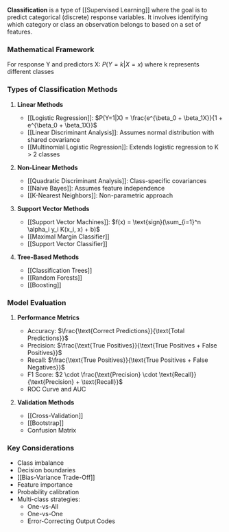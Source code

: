 **Classification** is a type of [[Supervised Learning]] where the goal is to predict categorical (discrete) response variables. It involves identifying which category or class an observation belongs to based on a set of features.

### Mathematical Framework
For response Y and predictors X:
$P(Y = k|X = x)$ where k represents different classes

### Types of Classification Methods

1. **Linear Methods**
   - [[Logistic Regression]]: $P(Y=1|X) = \frac{e^{\beta_0 + \beta_1X}}{1 + e^{\beta_0 + \beta_1X}}$
   - [[Linear Discriminant Analysis]]: Assumes normal distribution with shared covariance
   - [[Multinomial Logistic Regression]]: Extends logistic regression to K > 2 classes

2. **Non-Linear Methods**
   - [[Quadratic Discriminant Analysis]]: Class-specific covariances
   - [[Naive Bayes]]: Assumes feature independence
   - [[K-Nearest Neighbors]]: Non-parametric approach

3. **Support Vector Methods**
   - [[Support Vector Machines]]: $f(x) = \text{sign}(\sum_{i=1}^n \alpha_i y_i K(x_i, x) + b)$
   - [[Maximal Margin Classifier]]
   - [[Support Vector Classifier]]

4. **Tree-Based Methods**
   - [[Classification Trees]]
   - [[Random Forests]]
   - [[Boosting]]

### Model Evaluation
1. **Performance Metrics**
   - Accuracy: $\frac{\text{Correct Predictions}}{\text{Total Predictions}}$
   - Precision: $\frac{\text{True Positives}}{\text{True Positives + False Positives}}$
   - Recall: $\frac{\text{True Positives}}{\text{True Positives + False Negatives}}$
   - F1 Score: $2 \cdot \frac{\text{Precision} \cdot \text{Recall}}{\text{Precision} + \text{Recall}}$
   - ROC Curve and AUC

2. **Validation Methods**
   - [[Cross-Validation]]
   - [[Bootstrap]]
   - Confusion Matrix

### Key Considerations
- Class imbalance
- Decision boundaries
- [[Bias-Variance Trade-Off]]
- Feature importance
- Probability calibration
- Multi-class strategies:
  - One-vs-All
  - One-vs-One
  - Error-Correcting Output Codes

